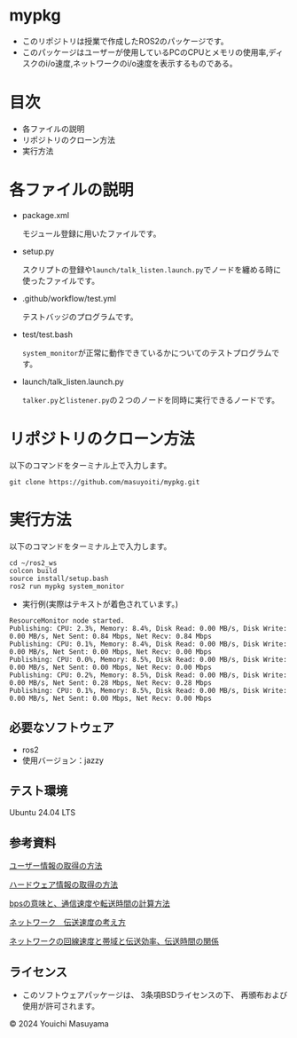 # mypkg
- このリポジトリは授業で作成したROS2のパッケージです。
- このパッケージはユーザーが使用しているPCのCPUとメモリの使用率,ディスクのi/o速度,ネットワークのi/o速度を表示するものである。
# 目次
- 各ファイルの説明
- リポジトリのクローン方法
- 実行方法

# 各ファイルの説明
- package.xml

    モジュール登録に用いたファイルです。
- setup.py

    スクリプトの登録や```launch/talk_listen.launch.py```でノードを纏める時に使ったファイルです。
- .github/workflow/test.yml

    テストバッジのプログラムです。
- test/test.bash

    ```system_monitor```が正常に動作できているかについてのテストプログラムです。
- launch/talk_listen.launch.py

    ```talker.py```と```listener.py```の２つのノードを同時に実行できるノードです。
# リポジトリのクローン方法
以下のコマンドをターミナル上で入力します。
```
git clone https://github.com/masuyoiti/mypkg.git
```
# 実行方法
以下のコマンドをターミナル上で入力します。
```
cd ~/ros2_ws
colcon build
source install/setup.bash
ros2 run mypkg system_monitor
```

- 実行例(実際はテキストが着色されています。)
```
ResourceMonitor node started.
Publishing: CPU: 2.3%, Memory: 8.4%, Disk Read: 0.00 MB/s, Disk Write: 0.00 MB/s, Net Sent: 0.84 Mbps, Net Recv: 0.84 Mbps
Publishing: CPU: 0.1%, Memory: 8.4%, Disk Read: 0.00 MB/s, Disk Write: 0.00 MB/s, Net Sent: 0.00 Mbps, Net Recv: 0.00 Mbps
Publishing: CPU: 0.0%, Memory: 8.5%, Disk Read: 0.00 MB/s, Disk Write: 0.00 MB/s, Net Sent: 0.00 Mbps, Net Recv: 0.00 Mbps
Publishing: CPU: 0.2%, Memory: 8.5%, Disk Read: 0.00 MB/s, Disk Write: 0.00 MB/s, Net Sent: 0.28 Mbps, Net Recv: 0.28 Mbps
Publishing: CPU: 0.1%, Memory: 8.5%, Disk Read: 0.00 MB/s, Disk Write: 0.00 MB/s, Net Sent: 0.00 Mbps, Net Recv: 0.00 Mbps
```
## 必要なソフトウェア
- ros2
 - 使用バージョン：jazzy
## テスト環境
Ubuntu 24.04 LTS
## 参考資料
[ユーザー情報の取得の方法](https://kamedassou.com/python_os_cpu_disk_infomation/)

[ハードウェア情報の取得の方法](https://chantastu.hatenablog.com/entry/2023/07/15/114657#2-CPU%E6%83%85%E5%A0%B1%E3%81%AE%E5%8F%96%E5%BE%97)

[bpsの意味と、通信速度や転送時間の計算方法](https://mathwords.net/bps)

[ネットワーク　伝送速度の考え方](https://www.sumappu.com/post-410/#)

[ネットワークの回線速度と帯域と伝送効率、伝送時間の関係](https://itmanabi.com/network-speed/)
## ライセンス
- このソフトウェアパッケージは、 3条項BSDライセンスの下、 再頒布および使用が許可されます。


© 2024 Youichi Masuyama
